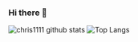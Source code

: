 ### Hi there 👋
![chris1111 github stats](https://github-readme-stats.vercel.app/api?username=LanceMoe&count_private=true&show_icons=true)
![Top Langs](https://github-readme-stats.vercel.app/api/top-langs/?username=LanceMoe&hide=php,css&layout=compact)

<!-- Here are some ideas to get you started:

- 🔭 I’m currently working on ...
- 🌱 I’m currently learning ...
- 👯 I’m looking to collaborate on ...
- 🤔 I’m looking for help with ...
- 💬 Ask me about ...
- 📫 How to reach me: ...
- 😄 Pronouns: ...
- ⚡ Fun fact: ...



# Applications-Package-Creator

### Command script that I created very friendly that allows you to create your own Packages of an Application that you like.

### Usage: double clic


### NOTE: Not working for any app, some apps do not package, I do not know why.

